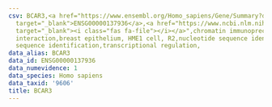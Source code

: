 ```yaml
---
csv: BCAR3,<a href="https://www.ensembl.org/Homo_sapiens/Gene/Summary?db=core;g=ENSG00000137936"
  target="_blank">ENSG00000137936</a>,<a href="https://www.ncbi.nlm.nih.gov/pubmed/22863008"
  target="_blank"><i class="fas fa-file"></i></a>",chromatin immunoprecipitation assay,direct
  interaction,breast epithelium, HME1 cell, R2,nucleotide sequence identification,nucleotide
  sequence identification,transcriptional regulation,
data_alias: BCAR3
data_id: ENSG00000137936
data_numevidence: 1
data_species: Homo sapiens
data_taxid: '9606'
title: BCAR3
---
```


